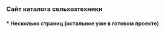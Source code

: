 <h3 align="left">Сайт каталога сельхозтехники</h3>
<h4 align="left">* Несколько страниц (остальное уже в готовом проекте)</h4>
